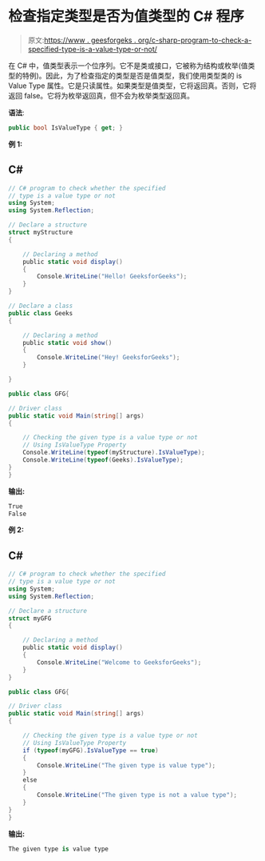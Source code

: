 # 检查指定类型是否为值类型的 C# 程序

> 原文:[https://www . geesforgeks . org/c-sharp-program-to-check-a-specified-type-is-a-value-type-or-not/](https://www.geeksforgeeks.org/c-sharp-program-to-check-a-specified-type-is-a-value-type-or-not/)

在 C# 中，值类型表示一个位序列。它不是类或接口，它被称为结构或枚举(值类型的特例)。因此，为了检查指定的类型是否是值类型，我们使用类型类的 is Value Type 属性。它是只读属性。如果类型是值类型，它将返回真。否则，它将返回 false。它将为枚举返回真，但不会为枚举类型返回真。

**语法**:

```cs
public bool IsValueType { get; }
```

**例 1:**

## C#

```cs
// C# program to check whether the specified
// type is a value type or not
using System;
using System.Reflection;

// Declare a structure
struct myStructure
{

    // Declaring a method 
    public static void display()
    {
        Console.WriteLine("Hello! GeeksforGeeks");
    }
}

// Declare a class
public class Geeks
{

    // Declaring a method 
    public static void show()
    {
        Console.WriteLine("Hey! GeeksforGeeks");
    }

}

public class GFG{

// Driver class
public static void Main(string[] args)
{

    // Checking the given type is a value type or not
    // Using IsValueType Property
    Console.WriteLine(typeof(myStructure).IsValueType);
    Console.WriteLine(typeof(Geeks).IsValueType);
}
}
```

**输出:**

```cs
True
False
```

**例 2:**

## C#

```cs
// C# program to check whether the specified
// type is a value type or not
using System;
using System.Reflection;

// Declare a structure
struct myGFG
{

    // Declaring a method 
    public static void display()
    {
        Console.WriteLine("Welcome to GeeksforGeeks");
    }
}

public class GFG{

// Driver class
public static void Main(string[] args)
{

    // Checking the given type is a value type or not
    // Using IsValueType Property
    if (typeof(myGFG).IsValueType == true)
    {
        Console.WriteLine("The given type is value type");
    }
    else
    {
        Console.WriteLine("The given type is not a value type");
    }
}
}
```

**输出:**

```cs
The given type is value type
```